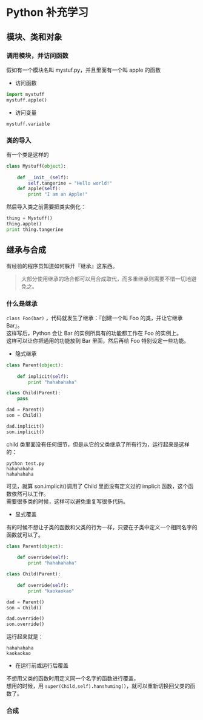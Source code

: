# Python 补充学习

## 模块、类和对象

### 调用模块，并访问函数

假如有一个模块名叫 mystuf.py，并且里面有一个叫 apple 的函数

- 访问函数

```python
import mystuff
mystuff.apple()
```

- 访问变量

`mystuff.variable`

### 类的导入

有一个类是这样的

```python
class Mystuff(object):
	
	def __init__(self):
		self.tangerine = "Hello world!"
	def apple(self):
		print "I am an Apple!"
```

然后导入类之前需要把类实例化：

```python
thing = Mystuff()
thing.apple()
print thing.tangerine
```

## 继承与合成

有经验的程序员知道如何躲开『继承』这东西。

> 大部分使用继承的场合都可以用合成取代，而多重继承则需要不惜一切地避免之。

### 什么是继承

`class Foo(bar)` ，代码就发生了继承：『创建一个叫 Foo 的类，并让它继承 Bar』。  
这样写后，Python 会让 Bar 的实例所具有的功能都工作在 Foo 的实例上。  
这样可以让你把通用的功能放到 Bar 里面，然后再给 Foo 特别设定一些功能。

- 隐式继承

```python
class Parent(object):
	
	def implicit(self):
		print "hahahahaha"

class Child(Parent):
	pass

dad = Parent()
son = Child()

dad.implicit()
son.implicit()
```

child 类里面没有任何细节，但是从它的父类继承了所有行为，运行起来是这样的：

```
python test.py
hahahahaha
hahahahaha
```

可见，就算 son.implicit()调用了 Child 里面没有定义过的 implicit 函数，这个函数依然可以工作。  
需要很多类的时候，这样可以避免重复写很多代码。

- 显式覆盖

有的时候不想让子类的函数和父类的行为一样，只要在子类中定义一个相同名字的函数就可以了。

```python
class Parent(object):
	
	def override(self):
		print "hahahahaha"

class Child(Parent):
	
	def override(self):
		print "kaokaokao"

dad = Parent()
son = Child()

dad.override()
son.override()
```

运行起来就是：

```
hahahahaha
kaokaokao
```

- 在运行前或运行后覆盖

不想用父类的函数时用定义同一个名字的函数进行覆盖，  
想用的时候，用 `super(Child,self).hanshuming()`，就可以重新切换回父类的函数了。

### 合成




